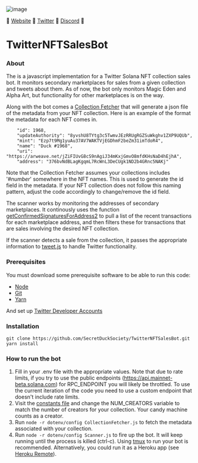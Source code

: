 ![image](https://user-images.githubusercontent.com/92042266/138783963-75192638-e232-42e9-a0a6-6132495d37ef.png)

🦆 [Website](https://secretducksociety.com) 🦆 [Twitter](https://twitter.com/secretducknft) 🦆 [Discord](https://discord.gg/a7nVsdsv5Q) 🦆

# TwitterNFTSalesBot

### About

The is a javascript implementation for a Twitter Solana NFT collection sales bot. It monitors secondary marketplaces for sales from a given collection and tweets about them. As of now, the bot only monitors Magic Eden and Alpha Art, but functionality for other marketplaces is on the way.

Along with the bot comes a [Collection Fetcher](https://github.com/SecretDuckSociety/TwitterNFTSalesBot/blob/main/CollectionFetcher.js) that will generate a json file of the metadata from your NFT collection. Here is an example of the format the metadata for each NFT comes in.
```
    "id": 1968,
    "updateAuthority": "8yvshU8TYtg3c5TwmvJEzRRUgRGZSuWkghv1ZXP9UQUb",
    "mint": "Ezp7t9Mg1yuAu37AV7WAKTVjEGDhmF2beZm31imTdoR4",
    "name": "Duck #1968",
    "uri": "https://arweave.net/jZiFIUvG8cS9nAgiJ34mKxjGmvO8mfdKHsNaD4hEjhA",
    "address": "376bvNdBLagKgqmL7RcWnL3DeCUgk1ND2b4GRnc5NAKj"
```
Note that the Collection Fetcher assumes your collections includes '#*number*' somewhere in the NFT names. This is used to generate the id field in the metadata. If your NFT collection does not follow this naming pattern, adjust the code accordingly to change/remove the id field.

The scanner works by monitoring the addresses of secondary marketplaces. It continously uses the function [getConfirmedSignaturesForAddress2](https://solana-labs.github.io/solana-web3.js/classes/Connection.html#getConfirmedSignaturesForAddress2) to pull a list of the recent transactions for each marketplace address, and then filters these for transactions that are sales involving the desired NFT collection. 

If the scanner detects a sale from the collection, it passes the appropriate information to [tweet.js](https://github.com/SecretDuckSociety/TwitterNFTSalesBot/blob/main/tweet.js) to handle Twitter functionality.

### Prerequisites
You must download some prerequisite software to be able to run this code:
- [Node](https://nodejs.org/en/download/)
- [Git](https://github.com/git-guides/install-git)
- [Yarn](https://classic.yarnpkg.com/lang/en/docs/install/#mac-stable)

And set up [Twitter Developer Accounts](https://developer.twitter.com/en/apply-for-access)

### Installation
```
git clone https://github.com/SecretDuckSociety/TwitterNFTSalesBot.git
yarn install
```

### How to run the bot

1. Fill in your .env file with the appropriate values. Note that due to rate limits, if you try to use the public endpoints (https://api.mainnet-beta.solana.com) for RPC_ENDPOINT you will likely be throttled. To use the current iteration of the code you need to use a custom endpoint that doesn't include rate limits.
2. Visit the [constants file](https://github.com/SecretDuckSociety/TwitterNFTSalesBot/blob/main/utils/Constants.js) and change the NUM_CREATORS variable to match the number of creators for your collection. Your candy machine counts as a creator.
3. Run `node -r dotenv/config CollectionFetcher.js` to fetch the metadata associated with your collection.
4. Run `node -r dotenv/config Scanner.js` to fire up the bot. It will keep running until the process is killed (ctrl-c). Using [tmux](https://github.com/tmux/tmux) to run your bot is recommended. Alternatively, you could run it as a Heroku app (see [Heroku Remote](https://devcenter.heroku.com/articles/git#creating-a-heroku-remote)).
